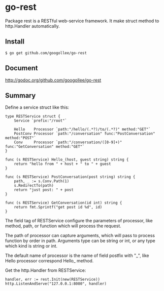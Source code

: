 go-rest
=======

Package rest is a RESTful web-service framework. It make struct method to http.Handler automatically.

Install
-------

	$ go get github.com/googollee/go-rest

Document
--------

http://godoc.org/github.com/googollee/go-rest

Summary
-------

Define a service struct like this:

	type RESTService struct {
		Service `prefix:"/root"`

		Hello    Processor `path:"/hello/(.*?)/to/(.*?)" method:"GET"`
		PostConv Processor `path:"/conversation" func:"PostConversation" method:"POST"`
		Conv     Processor `path:"/conversation/([0-9]+)" func:"GetConversation" method:"GET"`
	}

	func (s RESTService) Hello_(host, guest string) string {
		return "hello from " + host + " to " + guest
	}

	func (s RESTService) PostConversation(post string) string {
		path, _ := s.Conv.Path(1)
		s.RedirectTo(path)
		return "just post: " + post
	}

	func (s RESTService) GetConversation(id int) string {
		return fmt.Sprintf("get post id %d", id)
	}

The field tag of RESTService configure the parameters of processor, like method, path, or function which
will process the request.

The path of processor can capture arguments, which will pass to process function by order in path. Arguments
type can be string or int, or any type which kind is string or int.

The default name of processor is the name of field postfix with "\_", like Hello processor correspond Hello\_ method.

Get the http.Handler from RESTService:

	handler, err := rest.Init(new(RESTService))
	http.ListenAndServe("127.0.0.1:8080", handler)
